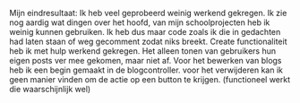 Mijn eindresultaat:
Ik heb veel geprobeerd weinig werkend gekregen. Ik zie nog aardig wat dingen over het hoofd, van mijn schoolprojecten heb ik weinig kunnen gebruiken. Ik heb dus maar code zoals ik die in gedachten had laten staan of weg gecomment zodat niks breekt.
Create functionaliteit heb ik met hulp werkend gekregen.
Het alleen tonen van gebruikers hun eigen posts ver mee gekomen, maar niet af.
Voor het bewerken van blogs heb ik een begin gemaakt in de blogcontroller.
voor het verwijderen kan ik geen manier vinden om de actie op een button te krijgen. (functioneel werkt die waarschijnlijk wel)
